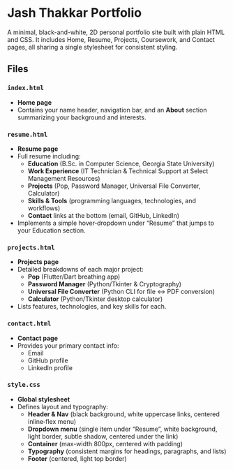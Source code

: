 # Jash Thakkar Portfolio

A minimal, black-and-white, 2D personal portfolio site built with plain HTML and CSS. It includes Home, Resume, Projects, Coursework, and Contact pages, all sharing a single stylesheet for consistent styling.

## Files

### `index.html`
- **Home page**  
- Contains your name header, navigation bar, and an **About** section summarizing your background and interests.

### `resume.html`
- **Resume page**  
- Full resume including:
  - **Education** (B.Sc. in Computer Science, Georgia State University)
  - **Work Experience** (IT Technician & Technical Support at Select Management Resources)
  - **Projects** (Pop, Password Manager, Universal File Converter, Calculator)
  - **Skills & Tools** (programming languages, technologies, and workflows)
  - **Contact** links at the bottom (email, GitHub, LinkedIn)
- Implements a simple hover‐dropdown under “Resume” that jumps to your Education section.

### `projects.html`
- **Projects page**  
- Detailed breakdowns of each major project:
  - **Pop** (Flutter/Dart breathing app)
  - **Password Manager** (Python/Tkinter & Cryptography)
  - **Universal File Converter** (Python CLI for file ↔ PDF conversion)
  - **Calculator** (Python/Tkinter desktop calculator)
- Lists features, technologies, and key skills for each.

### `contact.html`
- **Contact page**  
- Provides your primary contact info:
  - Email
  - GitHub profile
  - LinkedIn profile

### `style.css`
- **Global stylesheet**  
- Defines layout and typography:
  - **Header & Nav** (black background, white uppercase links, centered inline‐flex menu)
  - **Dropdown menu** (single item under “Resume”, white background, light border, subtle shadow, centered under the link)
  - **Container** (max-width 800px, centered with padding)
  - **Typography** (consistent margins for headings, paragraphs, and lists)
  - **Footer** (centered, light top border)

